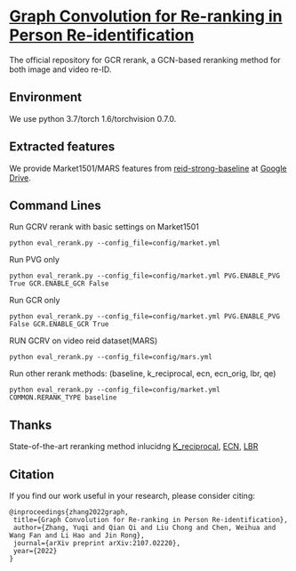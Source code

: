 # [Graph Convolution for Re-ranking in Person Re-identification](https://ieeexplore.ieee.org/document/9747298)
The official repository for GCR rerank, a GCN-based reranking method for both image and video re-ID.

## Environment

We use python 3.7/torch 1.6/torchvision 0.7.0.

## Extracted features
We provide Market1501/MARS features from [reid-strong-baseline](https://github.com/michuanhaohao/reid-strong-baseline) at [Google Drive](https://drive.google.com/drive/folders/13pzDLmdbal2SpVCIaa4yczx7aPJK8yVx?usp=share_link).

## Command Lines
Run GCRV rerank with basic settings on Market1501
```
python eval_rerank.py --config_file=config/market.yml
```
Run PVG only
```
python eval_rerank.py --config_file=config/market.yml PVG.ENABLE_PVG True GCR.ENABLE_GCR False
```
Run GCR only
```
python eval_rerank.py --config_file=config/market.yml PVG.ENABLE_PVG False GCR.ENABLE_GCR True
```
RUN GCRV on video reid dataset(MARS)
```
python eval_rerank.py --config_file=config/mars.yml
```
Run other rerank methods: (baseline, k_reciprocal, ecn, ecn_orig, lbr, qe)
```
python eval_rerank.py --config_file=config/market.yml COMMON.RERANK_TYPE baseline
```

## Thanks
State-of-the-art reranking method inlucidng [K_reciprocal](https://github.com/zhunzhong07/person-re-ranking), [ECN](https://github.com/pse-ecn/expanded-cross-neighborhood), [LBR](https://github.com/CoinCheung/SFT-ReID)

## Citation

If you find our work useful in your research, please consider citing:
```
@inproceedings{zhang2022graph,
 title={Graph Convolution for Re-ranking in Person Re-identification},
 author={Zhang, Yuqi and Qian Qi and Liu Chong and Chen, Weihua and Wang Fan and Li Hao and Jin Rong},
 journal={arXiv preprint arXiv:2107.02220},
 year={2022}
}
```
